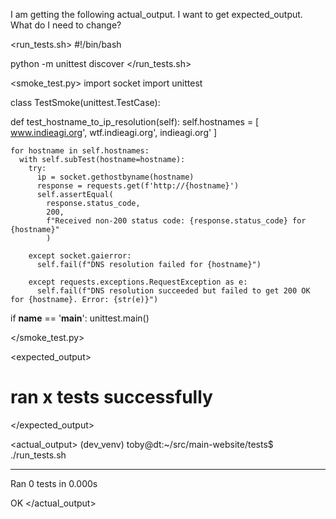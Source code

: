 I am getting the following actual_output. I want to get expected_output. What do I need to change?

<run_tests.sh>
#!/bin/bash

python -m unittest discover
</run_tests.sh>

<smoke_test.py>
import socket
import unittest

class TestSmoke(unittest.TestCase):

  def test_hostname_to_ip_resolution(self):
    self.hostnames = [
        www.indieagi.org',
        wtf.indieagi.org',
        indieagi.org'
    ]

    for hostname in self.hostnames:   
      with self.subTest(hostname=hostname):
        try:
          ip = socket.gethostbyname(hostname)
          response = requests.get(f'http://{hostname}')
          self.assertEqual(
            response.status_code, 
            200, 
            f"Received non-200 status code: {response.status_code} for {hostname}"
            )
        
        except socket.gaierror:
          self.fail(f"DNS resolution failed for {hostname}")

        except requests.exceptions.RequestException as e:
          self.fail(f"DNS resolution succeeded but failed to get 200 OK for {hostname}. Error: {str(e)}")

if __name__ == '__main__':
  unittest.main()

</smoke_test.py>

<expected_output>
# ran x tests successfully
</expected_output>

<actual_output>
(dev_venv) toby@dt:~/src/main-website/tests$ ./run_tests.sh 

----------------------------------------------------------------------
Ran 0 tests in 0.000s

OK
</actual_output>